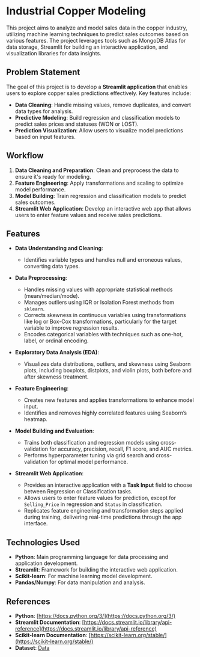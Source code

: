 # Industrial Copper Modeling

This project aims to analyze and model sales data in the copper industry, utilizing machine learning techniques to predict sales outcomes based on various features. The project leverages tools such as MongoDB Atlas for data storage, Streamlit for building an interactive application, and visualization libraries for data insights.

## Problem Statement

The goal of this project is to develop a **Streamlit application** that enables users to explore copper sales predictions effectively. Key features include:

- **Data Cleaning**: Handle missing values, remove duplicates, and convert data types for analysis.
- **Predictive Modeling**: Build regression and classification models to predict sales prices and statuses (WON or LOST).
- **Prediction Visualization**: Allow users to visualize model predictions based on input features.

## Workflow

1. **Data Cleaning and Preparation**: Clean and preprocess the data to ensure it's ready for modeling.
2. **Feature Engineering**: Apply transformations and scaling to optimize model performance.
3. **Model Building**: Train regression and classification models to predict sales outcomes.
4. **Streamlit Web Application**: Develop an interactive web app that allows users to enter feature values and receive sales predictions.


## Features

- **Data Understanding and Cleaning**:
  - Identifies variable types and handles null and erroneous values, converting data types.

- **Data Preprocessing**:
  - Handles missing values with appropriate statistical methods (mean/median/mode).
  - Manages outliers using IQR or Isolation Forest methods from `sklearn`.
  - Corrects skewness in continuous variables using transformations like log or Box-Cox transformations, particularly for the target variable to improve regression results.
  - Encodes categorical variables with techniques such as one-hot, label, or ordinal encoding.

- **Exploratory Data Analysis (EDA)**:
  - Visualizes data distributions, outliers, and skewness using Seaborn plots, including boxplots, distplots, and violin plots, both before and after skewness treatment.

- **Feature Engineering**:
  - Creates new features and applies transformations to enhance model input.
  - Identifies and removes highly correlated features using Seaborn’s heatmap.

- **Model Building and Evaluation**:
  - Trains both classification and regression models using cross-validation for accuracy, precision, recall, F1 score, and AUC metrics.
  - Performs hyperparameter tuning via grid search and cross-validation for optimal model performance.

- **Streamlit Web Application**:
  - Provides an interactive application with a **Task Input** field to choose between Regression or Classification tasks.
  - Allows users to enter feature values for prediction, except for `Selling_Price` in regression and `Status` in classification.
  - Replicates feature engineering and transformation steps applied during training, delivering real-time predictions through the app interface.


## Technologies Used

- **Python**: Main programming language for data processing and application development.
- **Streamlit**: Framework for building the interactive web application.
- **Scikit-learn**: For machine learning model development.
- **Pandas/Numpy**: For data manipulation and analysis.

## References

- **Python**: [https://docs.python.org/3/](https://docs.python.org/3/)
- **Streamlit Documentation**: [https://docs.streamlit.io/library/api-reference](https://docs.streamlit.io/library/api-reference)
- **Scikit-learn Documentation**: [https://scikit-learn.org/stable/](https://scikit-learn.org/stable/)
- **Dataset**: [Data](https://docs.google.com/spreadsheets/d/18eR6DBe5TMWU9FnIewaGtsepDbV4BOyr/edit?usp=sharing&ouid=104970222914596366601&rtpof=true&sd=true)
